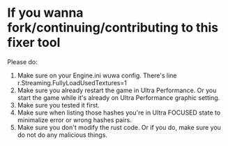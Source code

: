 # If you wanna fork/continuing/contributing to this fixer tool
Please do:
1. Make sure on your Engine.ini wuwa config. There's line r.Streaming.FullyLoadUsedTextures=1
2. Make sure you already restart the game in Ultra Performance. Or you start the game while it's already on Ultra Performance graphic setting.
3. Make sure you tested it first.
4. Make sure when listing those hashes you're in Ultra FOCUSED state to minimalize error or wrong hashes pairs.
5. Make sure you don't modify the rust code. Or if you do, make sure you do not do any malicious things.
